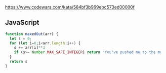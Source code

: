 https://www.codewars.com/kata/584bf3b969ebc573ed00000f

## JavaScript
```js
function maxedOut(arr) {
  let s = 0;
  for (let i=0;i<arr.length;i++) {
    s += arr[i]**3
    if (s>= Number.MAX_SAFE_INTEGER) return "You've pushed me to the max!"
  }
  return s
}
```